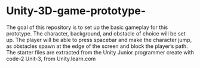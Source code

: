 # Unity-3D-game-prototype-
The goal of this repository is to set up the basic gameplay for this prototype. The character, background, and obstacle of choice will be set up. The player will be able to press spacebar and make the character jump, as obstacles spawn at the edge of the screen and block the player’s path.
The starter files are extracted from the Unity Junior programmer create with code-2 Unit-3, from Unity.learn.com
